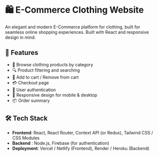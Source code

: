 # 🛍️ E-Commerce Clothing Website

An elegant and modern E-Commerce platform for clothing, built for seamless online shopping experiences. Built with React and responsive design in mind.

## 🚀 Features

- 🧥 Browse clothing products by category
- 🔍 Product filtering and searching
- 🛒 Add to cart / Remove from cart
- 💳 Checkout page
- 🔐 User authentication
- 📱 Responsive design for mobile & desktop
- 📦 Order summary

## 🛠️ Tech Stack

- **Frontend**: React, React Router, Context API (or Redux), Tailwind CSS / CSS Modules
- **Backend** : Node.js, Firebase (for authentication)
- **Deployment**: Vercel / Netlify (Frontend), Render / Heroku (Backend)


